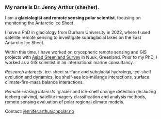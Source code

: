 ### **My name is Dr. Jenny Arthur (she/her).**

I am a **glaciologist and remote sensing polar scientist**, focusing on monitoring the Antarctic Ice Sheet.

I have a PhD in glaciology from Durham University in 2022, where I used satellite remote sensing to investigate supraglacial lakes on the East Antarctic Ice Sheet.

Within this time, I have worked on cryospheric remote sensing and GIS projects with [Asiaq Greenland Survey](https://www.asiaq-greenlandsurvey.gl/) in Nuuk, Greenland. Prior to my PhD, I worked as a GIS scientist in an international marine consultancy.

*Research interests*: ice-sheet surface and subglacial hydrology, ice-shelf evolution and dynamics, ice shelf-sea ice-mélange interactions, surface climate-firn-mass balance interactions.

*Remote sensing interests*: glacier and ice-shelf change detection (including iceberg calving), satellite imagery classification and analysis methods, remote sensing evaluation of polar regional climate models.

Contact: jennifer.arthur@npolar.no
